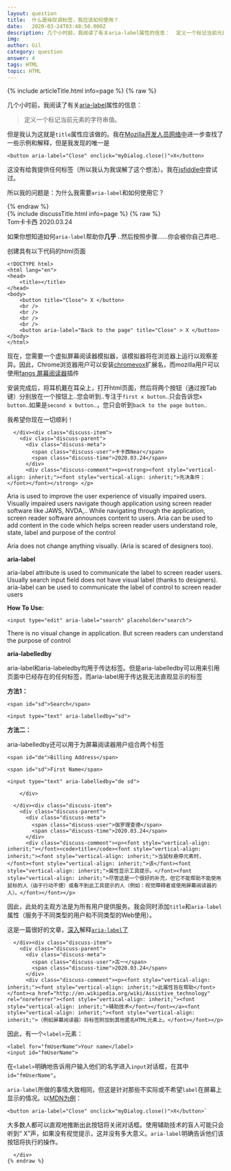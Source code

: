 ```yaml
---
layout: question
title:  什么是咏叹调标签，我应该如何使用？
date:   2020-03-24T03:48:50.000Z
description: 几个小时前，我阅读了有关aria-label属性的信息：  定义一个标记当前元素的字符串值。但是我认为这就是title属性应该做的。我在Moz...
img: 
author: Gil
category: question
answer: 4
tags: HTML
topic: HTML
---
```

<div class="article-root">
  <div class="article">
    {% include articleTitle.html info=page %}
    {% raw %}
    <div class="article-content"><p><font style="vertical-align: inherit;"><font style="vertical-align: inherit;">几个小时前，我阅读了有关</font></font><a href="https://www.w3.org/WAI/PF/aria-1.1/states_and_properties#aria-label" rel="noreferrer"><font style="vertical-align: inherit;"><font style="vertical-align: inherit;">aria-label</font></font></a><font style="vertical-align: inherit;"><font style="vertical-align: inherit;">属性的信息：</font></font></p>

<blockquote>
  <p><font style="vertical-align: inherit;"><font style="vertical-align: inherit;">定义一个标记当前元素的字符串值。</font></font></p>
</blockquote>

<p><font style="vertical-align: inherit;"><font style="vertical-align: inherit;">但是我认为这就是</font></font><code>title</code><font style="vertical-align: inherit;"><font style="vertical-align: inherit;">属性应该做的。</font><font style="vertical-align: inherit;">我在</font></font><a href="https://developer.mozilla.org/en-US/docs/Web/Accessibility/ARIA/ARIA_Techniques/Using_the_aria-label_attribute" rel="noreferrer"><font style="vertical-align: inherit;"><font style="vertical-align: inherit;">Mozilla开发人员网络中</font></font></a><font style="vertical-align: inherit;"><font style="vertical-align: inherit;">进一步查找了</font><font style="vertical-align: inherit;">一些示例和解释，但是我发现的唯一是</font></font></p>

<pre><code>&lt;button aria-label="Close" onclick="myDialog.close()"&gt;X&lt;/button&gt;
</code></pre>

<p><font style="vertical-align: inherit;"><font style="vertical-align: inherit;">这没有给我提供任何标签（所以我认为我误解了这个想法）。</font><font style="vertical-align: inherit;">我在</font></font><a href="http://jsfiddle.net/KhgPa/" rel="noreferrer"><font style="vertical-align: inherit;"><font style="vertical-align: inherit;">jsfiddle中</font></font></a><font style="vertical-align: inherit;"><font style="vertical-align: inherit;">尝试过</font><font style="vertical-align: inherit;">。</font></font></p>

<p><font style="vertical-align: inherit;"><font style="vertical-align: inherit;">所以我的问题是：为什么我需要</font></font><code>aria-label</code><font style="vertical-align: inherit;"><font style="vertical-align: inherit;">和如何使用它？</font></font></p></div>
    {% endraw %}
  </div>

  <div class="discuss-wrapper">
    {% include discussTitle.html info=page %}
    {% raw %}
    <div class="discuss-item">
        <div class="discuss-parent">
          <div class="discuss-meta">
            <span class="discuss-user">Tom卡卡西</span>
            <span class="discuss-time">2020.03.24</span>
          </div>
          <div class="discuss-comment"><p><font style="vertical-align: inherit;"><font style="vertical-align: inherit;">如果你想知道如何</font></font><code>aria-label</code><font style="vertical-align: inherit;"><font style="vertical-align: inherit;">帮助你</font></font><strong><font style="vertical-align: inherit;"><font style="vertical-align: inherit;">几乎</font></font></strong><font style="vertical-align: inherit;"><font style="vertical-align: inherit;"> ..然后按照步骤......你会被你自己弄吧..</font></font></p>

<p><font style="vertical-align: inherit;"><font style="vertical-align: inherit;">创建具有以下代码的html页面</font></font></p>

<pre><code>&lt;!DOCTYPE html&gt;<font></font>
&lt;html lang="en"&gt;<font></font>
&lt;head&gt;<font></font>
    &lt;title&gt;&lt;/title&gt;<font></font>
&lt;/head&gt;<font></font>
&lt;body&gt;<font></font>
    &lt;button title="Close"&gt; X &lt;/button&gt;<font></font>
    &lt;br /&gt;<font></font>
    &lt;br /&gt;<font></font>
    &lt;br /&gt;<font></font>
    &lt;br /&gt;<font></font>
    &lt;button aria-label="Back to the page" title="Close" &gt; X &lt;/button&gt;<font></font>
&lt;/body&gt;<font></font>
&lt;/html&gt;<font></font>
</code></pre>

<p><font style="vertical-align: inherit;"><font style="vertical-align: inherit;">现在，您需要一个虚拟屏幕阅读器模拟器，该模拟器将在浏览器上运行以观察差异。</font><font style="vertical-align: inherit;">因此，Chrome浏览器用户可以安装</font></font><a href="https://chrome.google.com/webstore/detail/chromevox/kgejglhpjiefppelpmljglcjbhoiplfn" rel="noreferrer"><font style="vertical-align: inherit;"><font style="vertical-align: inherit;">chromevox</font></font></a><font style="vertical-align: inherit;"><font style="vertical-align: inherit;">扩展名，而mozilla用户可以使用</font><a href="https://chrome.google.com/webstore/detail/chromevox/kgejglhpjiefppelpmljglcjbhoiplfn" rel="noreferrer"><font style="vertical-align: inherit;">fangs </font></a></font><a href="https://addons.mozilla.org/en-US/firefox/addon/fangs-screen-reader-emulator/" rel="noreferrer"><font style="vertical-align: inherit;"><font style="vertical-align: inherit;">屏幕阅读器</font></font></a><font style="vertical-align: inherit;"><font style="vertical-align: inherit;">插件</font></font></p>

<p><font style="vertical-align: inherit;"><font style="vertical-align: inherit;">安装完成后，将耳机戴在耳朵上，打开html页面，然后将两个按钮（通过按Tab键）分别放在一个按钮上..您会听到..专注于</font></font><code>first x button</code><font style="vertical-align: inherit;"><font style="vertical-align: inherit;">..只会告诉您</font></font><code>x button</code><font style="vertical-align: inherit;"><font style="vertical-align: inherit;">..如果是</font></font><code>second x button</code><font style="vertical-align: inherit;"><font style="vertical-align: inherit;">..，您只会听到</font></font><code>back to the page button</code><font style="vertical-align: inherit;"><font style="vertical-align: inherit;">..</font></font></p>

<p><font style="vertical-align: inherit;"><font style="vertical-align: inherit;">我希望你现在一切顺利！</font></font></p></div>
        </div>
        
      </div><div class="discuss-item">
        <div class="discuss-parent">
          <div class="discuss-meta">
            <span class="discuss-user">卡卡西Near</span>
            <span class="discuss-time">2020.03.24</span>
          </div>
          <div class="discuss-comment"><p><strong><font style="vertical-align: inherit;"><font style="vertical-align: inherit;">先决条件：</font></font></strong> </p>

<p>Aria is used to improve the user experience of visually impaired users. Visually impaired users navigate though application using screen reader software like JAWS, NVDA,.. While navigating through the application, screen reader software announces content to users. Aria can be used to add content in the code which helps screen reader users understand role, state, label and purpose of the control</p>

<p>Aria does not change anything visually. (Aria is scared of designers too).</p>

<p><strong>aria-label</strong></p>

<p>aria-label attribute is used to communicate the label to screen reader users. Usually search input field does not have visual label (thanks to designers). aria-label can be used to communicate the label of control to screen reader users</p>

<p><strong>How To Use:</strong></p>

<pre><code>&lt;input type="edit" aria-label="search" placeholder="search"&gt;
</code></pre>

<p>There is no visual change in application. But screen readers can understand the purpose of control</p>

<p><strong>aria-labelledby</strong></p>

<p><font style="vertical-align: inherit;"><font style="vertical-align: inherit;">aria-label和aria-labeledby均用于传达标签。</font><font style="vertical-align: inherit;">但是aria-labelledby可以用来引用页面中已经存在的任何标签，而aria-label用于传达我无法直观显示的标签</font></font></p>

<p><strong><font style="vertical-align: inherit;"><font style="vertical-align: inherit;">方法1：</font></font></strong></p>

<pre><code>&lt;span id="sd"&gt;Search&lt;/span&gt;<font></font>
<font></font>
&lt;input type="text" aria-labelledby="sd"&gt;<font></font>
</code></pre>

<p><strong><font style="vertical-align: inherit;"><font style="vertical-align: inherit;">方法二：</font></font></strong></p>

<p><font style="vertical-align: inherit;"><font style="vertical-align: inherit;">aria-labelledby还可以用于为屏幕阅读器用户组合两个标签</font></font></p>

<pre><code>&lt;span id="de"&gt;Billing Address&lt;/span&gt;<font></font>
<font></font>
&lt;span id="sd"&gt;First Name&lt;/span&gt;<font></font>
<font></font>
&lt;input type="text" aria-labelledby="de sd"&gt;<font></font>
</code></pre></div>
        </div>
        
      </div><div class="discuss-item">
        <div class="discuss-parent">
          <div class="discuss-meta">
            <span class="discuss-user">伽罗理查德</span>
            <span class="discuss-time">2020.03.24</span>
          </div>
          <div class="discuss-comment"><p><font style="vertical-align: inherit;"></font><code>title</code><font style="vertical-align: inherit;"><font style="vertical-align: inherit;">当鼠标悬停元素时，</font><font style="vertical-align: inherit;">该</font><font style="vertical-align: inherit;">属性显示工具提示。</font><font style="vertical-align: inherit;">尽管这是一个很好的补充，但它不能帮助不能使用鼠标的人（由于行动不便）或看不到此工具提示的人（例如：视觉障碍者或使用屏幕阅读器的人）。</font></font></p>

<p><font style="vertical-align: inherit;"><font style="vertical-align: inherit;">因此，此处的主观方法是为所有用户提供服务。</font><font style="vertical-align: inherit;">我会同时添加</font></font><code>title</code><font style="vertical-align: inherit;"><font style="vertical-align: inherit;">和</font></font><code>aria-label</code><font style="vertical-align: inherit;"><font style="vertical-align: inherit;">属性（服务于不同类型的用户和不同类型的Web使用）。</font></font></p>

<p><font style="vertical-align: inherit;"><font style="vertical-align: inherit;">这是一篇很好的文章，</font><a href="https://www.aditus.io/aria/aria-label/" rel="nofollow noreferrer"><font style="vertical-align: inherit;">深入</font></a><font style="vertical-align: inherit;">解释</font></font><a href="https://www.aditus.io/aria/aria-label/" rel="nofollow noreferrer"><code>aria-label</code><font style="vertical-align: inherit;"><font style="vertical-align: inherit;">了</font></font></a></p></div>
        </div>
        
      </div><div class="discuss-item">
        <div class="discuss-parent">
          <div class="discuss-meta">
            <span class="discuss-user">古一</span>
            <span class="discuss-time">2020.03.24</span>
          </div>
          <div class="discuss-comment"><p><font style="vertical-align: inherit;"><font style="vertical-align: inherit;">此属性旨在帮助</font></font><a href="http://en.wikipedia.org/wiki/Assistive_technology" rel="noreferrer"><font style="vertical-align: inherit;"><font style="vertical-align: inherit;">辅助技术</font></font></a><font style="vertical-align: inherit;"><font style="vertical-align: inherit;">（例如屏幕阅读器）将标签附加到其他匿名HTML元素上。</font></font></p>

<p><font style="vertical-align: inherit;"><font style="vertical-align: inherit;">因此，有一个</font></font><code>&lt;label&gt;</code><font style="vertical-align: inherit;"><font style="vertical-align: inherit;">元素：</font></font></p>

<pre><code>&lt;label for="fmUserName"&gt;Your name&lt;/label&gt;<font></font>
&lt;input id="fmUserName"&gt;<font></font>
</code></pre>

<p><font style="vertical-align: inherit;"><font style="vertical-align: inherit;">在</font></font><code>&lt;label&gt;</code><font style="vertical-align: inherit;"><font style="vertical-align: inherit;">明确地告诉用户输入他们的名字进入</font></font><code>input</code><font style="vertical-align: inherit;"><font style="vertical-align: inherit;">对话框，在其中</font></font><code>id="fmUserName"</code><font style="vertical-align: inherit;"><font style="vertical-align: inherit;">。</font></font></p>

<p><code>aria-label</code><font style="vertical-align: inherit;"><font style="vertical-align: inherit;">所做的事情大致相同，但这是针对那些不实际或不希望</font></font><code>label</code><font style="vertical-align: inherit;"><font style="vertical-align: inherit;">在屏幕上显示的情况。</font><font style="vertical-align: inherit;">以</font></font><a href="https://developer.mozilla.org/en-US/docs/Web/Accessibility/ARIA/ARIA_Techniques/Using_the_aria-label_attribute" rel="noreferrer"><font style="vertical-align: inherit;"><font style="vertical-align: inherit;">MDN为例</font></font></a><font style="vertical-align: inherit;"><font style="vertical-align: inherit;">：</font></font></p>

<pre><code>&lt;button aria-label="Close" onclick="myDialog.close()"&gt;X&lt;/button&gt;`
</code></pre>

<p><font style="vertical-align: inherit;"><font style="vertical-align: inherit;">大多数人都可以直观地推断出此按钮将关闭对话框。</font><font style="vertical-align: inherit;">使用辅助技术的盲人可能只会听到“ X”声，如果没有视觉提示，这并没有多大意义。</font></font><code>aria-label</code><font style="vertical-align: inherit;"><font style="vertical-align: inherit;">明确告诉他们该按钮将执行的操作。</font></font></p></div>
        </div>
        
      </div>
    {% endraw %}
  </div>
<div>
